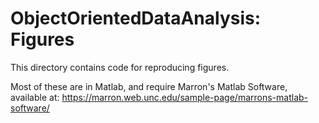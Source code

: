 # ObjectOrientedDataAnalysis: Figures
This directory contains code for reproducing figures.

Most of these are in Matlab, and require Marron's Matlab Software, available at:
https://marron.web.unc.edu/sample-page/marrons-matlab-software/

